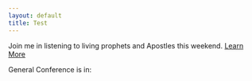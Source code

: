 ```yaml
---
layout: default
title: Test
---
```


<p>Join me in listening to living prophets and Apostles this weekend.  <a href="https://newsroom.churchofjesuschrist.org/event/april-2023-general-conference?lang=eng" target="_blank">Learn More</a></p>
General Conference is in:
<div id="countdown"></div>

<script>

// Set the date to countdown to conference (Saturday morning session)

var countDownDate = new Date("Apr 1, 2023 10:00:00").getTime();

// Update the countdown every second

var countdownInterval = setInterval(function() {

  // Get today's date and time

  var now = new Date().getTime();

  // Calculate the time remaining

  var timeRemaining = countDownDate - now;

  // Calculate days, hours, minutes and seconds remaining

  var days = Math.floor(timeRemaining / (1000 * 60 * 60 * 24));

  var hours = Math.floor((timeRemaining % (1000 * 60 * 60 * 24)) / (1000 * 60 * 60));

  var minutes = Math.floor((timeRemaining % (1000 * 60 * 60)) / (1000 * 60));

  var seconds = Math.floor((timeRemaining % (1000 * 60)) / 1000);

  // Display the countdown

  document.getElementById("countdown").innerHTML = days + " days";

  // If the countdown is finished, display a message

  if (timeRemaining < 0) {

    clearInterval(countdownInterval);

    document.getElementById("countdown").innerHTML = "EXPIRED";

  }

}, 1000);

</script>
